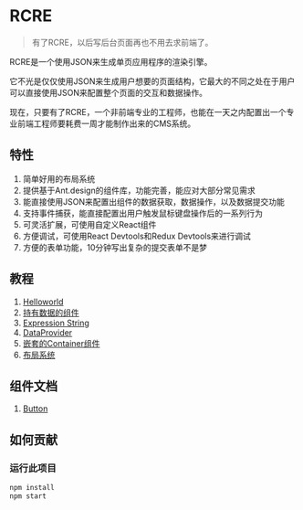 # RCRE

> 有了RCRE，以后写后台页面再也不用去求前端了。

RCRE是一个使用JSON来生成单页应用程序的渲染引擎。

它不光是仅仅使用JSON来生成用户想要的页面结构，它最大的不同之处在于用户可以直接使用JSON来配置整个页面的交互和数据操作。

现在，只要有了RCRE，一个非前端专业的工程师，也能在一天之内配置出一个专业前端工程师要耗费一周才能制作出来的CMS系统。

## 特性
1. 简单好用的布局系统
2. 提供基于Ant.design的组件库，功能完善，能应对大部分常见需求
3. 能直接使用JSON来配置出组件的数据获取，数据操作，以及数据提交功能
4. 支持事件捕获，能直接配置出用户触发鼠标键盘操作后的一系列行为
5. 可灵活扩展，可使用自定义React组件
6. 方便调试，可使用React Devtools和Redux Devtools来进行调试
7. 方便的表单功能，10分钟写出复杂的提交表单不是梦

## 教程

1. [Helloworld](src/guide/Helloworld.md)
2. [持有数据的组件](src/guide/ContainerComponent.md)
3. [Expression String](src/guide/ExpressionString.md)
4. [DataProvider](src/guide/DataProvider.md)
5. [嵌套的Container组件](src/guide/NestContainer.md)
6. [布局系统](src/guide/LayoutSystem.md)

## 组件文档
1. [Button](src/components/Button/Button.md)

## 如何贡献

### 运行此项目
```bash
npm install
npm start
```